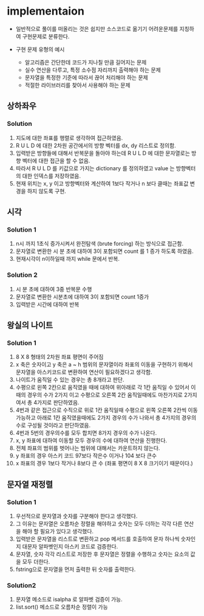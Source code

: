 # implementaion

* 일반적으로 풀이를 떠올리는 것은 쉽지만 소스코드로 옮기기 어려운문제를 지칭하여 구현문제로 분류한다.

* 구현 문제 유형의 예시
  * 알고리즘은 간단한데 코드가 지나칠 만큼 길어지는 문제
  * 실수 연산을 다루고, 특정 소수점 자리까지 출력해야 하는 문제
  * 문자열을 특정한 기준에 따라서 끊어 처리해야 하는 문제
  * 적절한 라이브러리를 찾아서 사용해야 하는 문제

## 상하좌우

### Solution

1. 지도에 대한 좌표를 행렬로 생각하여 접근하였음.
2. R U L D 에 대한 2차원 공간에서의 방향 벡터를 dx, dy 리스트로 정의함.
3. 입력받은 방향들에 대해서 반복문을 돌아야 하는데 R U L D 에 대한 문자열로는 방향 벡터에 대한 접근을 할 수 없음.
4. 따라서 R U L D 를 키값으로 가지는 dictionary 를 정의하였고 value 는 방향벡터의 대한 인덱스를 저장하였음.
5. 현재 위치는 x, y 이고 방향벡터와 계산하여 1보다 작거나 n 보다 클때는 좌표값 변경을 하지 않도록 구현.

## 시각

### Solution 1

1. n시 까지 1초식 증가시켜서 완전탐색 (brute forcing) 하는 방식으로 접근함.
2. 문자열로 변환한 시 분 초에 대하여 3이 포함되면 count 를 1 증가 하도록 하였음.
3. 현재시각이 n이하일때 까지 while 문에서 반복.

### Solution 2

1. 시 분 초에 대하여 3중 반복문 수행
2. 문자열로 변환한 시분초에 대하여 3이 포함되면 count 1증가
3. 입력받은 시간에 대하여 반복

## 왕실의 나이트

### Solution 1

1. 8 X 8 형태의 2차원 좌표 평면이 주어짐
2. x 축은 숫자이고 y 축은 a ~ h 범위의 문자열이라 좌표의 이동을 구현하기 위해서 문자열을 아스키코드로 변환하여 연산이 필요하겠다고 생각함.
3. 나이트가 움직일 수 있는 경우는 총 8개라고 판단.
4. 수평으로 왼쪽 2칸으로 움직였을 때에 대하여 위아래로 각 1칸 움직일 수 있어서 이때의 경우의 수가 2가지 이고 수평으로 오른쪽 2칸 움직일때에도 마찬가지로 2가지 여서 총 4가지로 판단하였음.
5. 4번과 같은 접근으로 수직으로 위로 1칸 움직일때 수평으로 왼쪽 오른쪽 2칸씩 이동가능하고 아래로 1칸 움직였을때에도 2가지 경우의 수가 나와서 총 4가지의 경우의수로 구성될 것이라고 판단하였음.
6. 4번과 5번의 경우의수를 모두 합치면 8가지 경우의 수가 나온다.
7. x, y 좌표에 대하여 이동할 모두 경우의 수에 대하여 연산을 진행한다.
8. 전체 좌표의 범위를 벗어나는 범위에 대해서는 카운트하지 않는다.
9. y 좌표의 경우 아스키 코드 97보다 작은수 이거나 104 보다 큰수
10. x 좌표의 경우 1보다 작거나 8보다 큰 수 (좌표 평면이 8 X 8 크기이기 때문이다.)

## 문자열 재정렬

### Solution 1

1. 우선적으로 문자열과 숫자를 구분해야 한다고 생각했다.
2. 그 이유는 문자열은 오름차순 정렬을 해야하고 숫자는 모두 더하는 각각 다른 연산을 해야 할 필요가 있다고 생각했다.
3. 입력받은 문자열을 리스트로 변환하고 pop 메서드를 호출하여 문자 하나씩 숫자인지 대문자 알파벳인지 아스키 코드로 검증한다.
4. 문자열, 숫자 각각 리스트로 저장한 후 문자열은 정렬을 수행하고 숫자는 요소의 값을 모두 더한다.
5. fstring으로 문자열을 먼저 출력한 뒤 숫자를 출력한다.

### Solution2

1. 문자열 메소드로 isalpha 로 알파벳 검증이 가능.
2. list.sort() 메소드로 오름차순 정렬이 가능